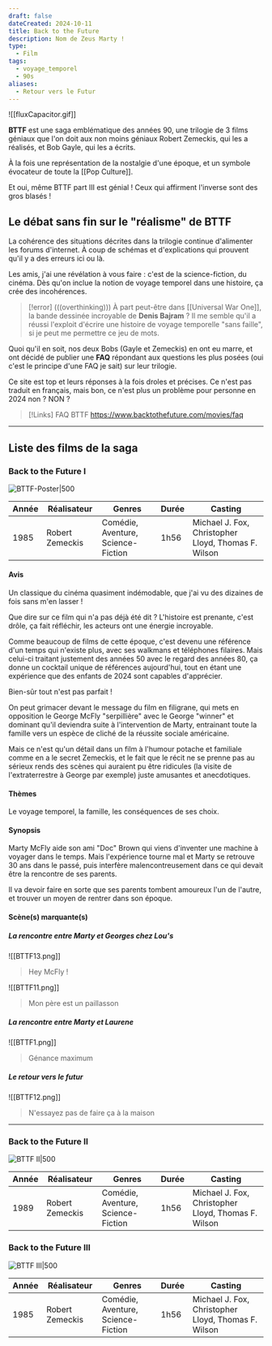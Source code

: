 ```yaml
---
draft: false
dateCreated: 2024-10-11
title: Back to the Future
description: Nom de Zeus Marty !
type:
  - Film
tags:
  - voyage_temporel
  - 90s
aliases:
  - Retour vers le Futur
---
```

![[fluxCapacitor.gif]]

**BTTF** est une saga emblématique des années 90, une trilogie de 3 films géniaux que l'on doit aux non moins géniaux Robert Zemeckis, qui les a réalisés, et Bob Gayle, qui les a écrits. 

À la fois une représentation de la nostalgie d'une époque, et un symbole évocateur de toute la [[Pop Culture]]. 

Et oui, même BTTF part III est génial ! Ceux qui affirment l'inverse sont des gros blasés !

## Le débat sans fin sur le "réalisme" de BTTF

La cohérence des situations décrites dans la trilogie continue d'alimenter les forums d'internet. À coup de schémas et d'explications qui prouvent qu'il y a des erreurs ici ou là. 

Les amis, j'ai une révélation à vous faire : c'est de la science-fiction, du cinéma. Dès qu'on inclue la notion de voyage temporel dans une histoire, ça crée des incohérences. 

> [!error] (((overthinking)))
> À part peut-être dans [[Universal War One]], la bande dessinée incroyable de **Denis Bajram** ? 
> Il me semble qu'il a réussi l'exploit d'écrire une histoire de voyage temporelle "sans faille", si je peut me permettre ce jeu de mots. 

Quoi qu'il en soit, nos deux Bobs (Gayle et Zemeckis) en ont eu marre, et ont décidé de publier une **FAQ** répondant aux questions les plus posées (oui c'est le principe d'une FAQ je sait) sur leur trilogie. 

Ce site est top et leurs réponses à la fois droles et précises. Ce n'est pas traduit en français, mais bon, ce n'est plus un problème pour personne en 2024 non ? NON ?

> [!Links] FAQ BTTF
> https://www.backtothefuture.com/movies/faq

---
## Liste des films de la saga
### Back to the Future I
![BTTF-Poster|500](https://image.tmdb.org/t/p/original/ISc1lVV5SJxodTwg645777E7Hi.jpg)

| Année | Réalisateur     | Genres                             | Durée | Casting                                             |
| ----- | --------------- | ---------------------------------- | ----- | --------------------------------------------------- |
| 1985  | Robert Zemeckis | Comédie, Aventure, Science-Fiction | 1h56  | Michael J. Fox, Christopher Lloyd, Thomas F. Wilson |
#### Avis
Un classique du cinéma quasiment indémodable, que j'ai vu des dizaines de fois sans m'en lasser !

Que dire sur ce film qui n'a pas déjà été dit ? L'histoire est prenante, c'est drôle, ça fait réfléchir, les acteurs ont une énergie incroyable. 

Comme beaucoup de films de cette époque, c'est devenu une référence d'un temps qui n'existe plus, avec ses walkmans et téléphones filaires. Mais celui-ci traitant justement des années 50 avec le regard des années 80, ça donne un cocktail unique de références aujourd'hui, tout en étant une expérience que des enfants de 2024 sont capables d'apprécier. 

Bien-sûr tout n'est pas parfait !

On peut grimacer devant le message du film en filigrane, qui mets en opposition le George McFly "serpillière" avec le George "winner" et dominant qu'il deviendra suite à l'intervention de Marty, entrainant toute la famille vers un espèce de cliché de la réussite sociale américaine. 

Mais ce n'est qu'un détail dans un film à l'humour potache et familiale comme en a le secret Zemeckis, et le fait que le récit ne se prenne pas au sérieux rends des scènes qui auraient pu être ridicules (la visite de l'extraterrestre à George par exemple) juste amusantes et anecdotiques. 

#### Thèmes 
Le voyage temporel, la famille, les conséquences de ses choix. 

#### Synopsis

Marty McFly aide son ami "Doc" Brown qui viens d'inventer une machine à voyager dans le temps. Mais l'expérience tourne mal et Marty se retrouve 30 ans dans le passé, puis interfère malencontreusement dans ce qui devait être la rencontre de ses parents. 

Il va devoir faire en sorte que ses parents tombent amoureux l'un de l'autre, et trouver un moyen de rentrer dans son époque. 

#### Scène(s) marquante(s)

##### La rencontre entre Marty et Georges chez Lou's

![[BTTF13.png]]
> Hey McFly !

![[BTTF11.png]]
> Mon père est un paillasson

##### La rencontre entre Marty et Laurene 

![[BTTF1.png]]
> Génance maximum

##### Le retour vers le futur

![[BTTF12.png]]
> N'essayez pas de faire ça à la maison 

---
### Back to the Future II

![BTTF II|500](https://image.tmdb.org/t/p/original/vpVEO0dvZNoBmpdRlGTr9rKo8e.jpg)

| Année | Réalisateur     | Genres                             | Durée | Casting                                             |
| ----- | --------------- | ---------------------------------- | ----- | --------------------------------------------------- |
| 1989  | Robert Zemeckis | Comédie, Aventure, Science-Fiction | 1h56  | Michael J. Fox, Christopher Lloyd, Thomas F. Wilson |
### Back to the Future III

![BTTF III|500](https://image.tmdb.org/t/p/original/vF28fpJYV24H3ezHoBHUEfPf6fF.jpg)

| Année | Réalisateur     | Genres                             | Durée | Casting                                             |
| ----- | --------------- | ---------------------------------- | ----- | --------------------------------------------------- |
| 1985  | Robert Zemeckis | Comédie, Aventure, Science-Fiction | 1h56  | Michael J. Fox, Christopher Lloyd, Thomas F. Wilson |



